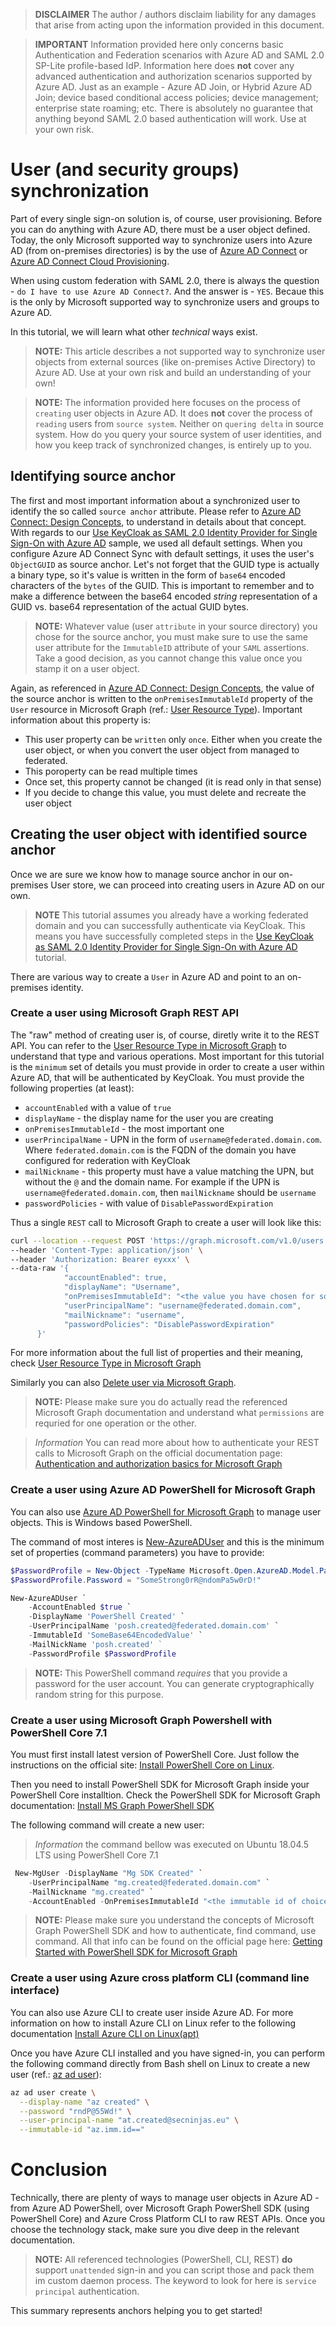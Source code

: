 > **DISCLAIMER** The author / authors disclaim liability for any damages that arise from acting upon the information provided in this document. 

> **IMPORTANT** Information provided here only concerns basic Authentication and Federation scenarios with Azure AD and SAML 2.0 SP-Lite profile-based IdP. Information here does **not** cover any advanced authentication and authorization scenarios supported by Azure AD. Just as an example - Azure AD Join, or Hybrid Azure AD Join; device based conditional access policies; device management; enterprise state roaming; etc. There is absolutely no guarantee that anything beyond SAML 2.0 based authentication will work. Use at your own risk.

# User (and security groups) synchronization 

Part of every single sign-on solution is, of course, user provisioning. Before you can do anything with Azure AD, there must be a user object defined. Today, the only Microsoft supported way to synchronize users into Azure AD (from on-premises directories) is by the use of [Azure AD Connect](https://bit.ly/as-kc-fed-001) or [Azure AD Connect Cloud Provisioning](https://bit.ly/as-kc-fed-009).

When using custom federation with SAML 2.0, there is always the question - `do I have to use Azure AD Connect?`. And the answer is - `YES`. Becaue this is the only by Microsoft supported way to synchronize users and groups to Azure AD.

In this tutorial, we will learn what other _technical_ ways exist. 

> **NOTE:** This article describes a not supported way to synchronize user objects from external sources (like on-premises Active Directory) to Azure AD. Use at your own risk and build an understanding of your own!

> **NOTE:** The information provided here focuses on the process of `creating` user objects in Azure AD. It does **not** cover the process of `reading` users from `source system`. Neither on `quering delta` in source system. How do you query your source system of user identities, and how you keep track of synchronized changes, is entirely up to you.

## Identifying source anchor

The first and most important information about a synchronized user to identify the so called `source anchor` attribute. Please refer to [Azure AD Connect: Design Concepts](https://bit.ly/as-kc-fed-002), to understand in details about that concept. 
With regards to our [Use KeyCloak as SAML 2.0 Identity Provider for Single Sign-On with Azure AD](./readme.md) sample, we used all default settings. When you configure Azure AD Connect Sync with default settings, it uses the user's `ObjectGUID` as source anchor. Let's not forget that the GUID type is actually a binary type, so it's value is written in the form of `base64` encoded characters of the `bytes` of the GUID. This is important to remember and to make a difference between the base64 encoded *string* representation of a GUID vs. base64 representation of the actual GUID bytes.

> **NOTE:** Whatever value (user `attribute` in your source directory) you chose for the source anchor, you must make sure to use the same user attribute for the `ImmutableID` attribute of your `SAML` assertions. Take a good decision, as you cannot change this value once you stamp it on a user object.

Again, as referenced in [Azure AD Connect: Design Concepts](https://bit.ly/as-kc-fed-002), the value of the source anchor is written to the `onPremisesImmutableId` property of the `User` resource in Microsoft Graph (ref.: [User Resource Type](https://bit.ly/as-kc-fed-011)). Important information about this property is:

 * This user property can be `written` only `once`. Either when you create the user object, or when you convert the user object from managed to federated.
 * This poroperty can be read multiple times
 * Once set, this property cannot be changed (it is read only in that sense)
 * If you decide to change this value, you must delete and recreate the user object

## Creating the user object with identified source anchor

Once we are sure we know how to manage source anchor in our on-premises User store, we can proceed into creating users in Azure AD on our own.

> **NOTE** This tutorial assumes you already have a working federated domain and you can successfully authenticate via KeyCloak. This means you have successfully completed steps in the [Use KeyCloak as SAML 2.0 Identity Provider for Single Sign-On with Azure AD](./readme.md) tutorial.

There are various way to create a `User` in Azure AD and point to an on-premises identity. 

### Create a user using Microsoft Graph REST API

The "raw" method of creating user is, of course, diretly write it to the REST API. You can refer to the [User Resource Type in Microsoft Graph](https://bit.ly/as-kc-fed-011) to understand that type and various operations. Most important for this tutorial is the `minimum` set of details you must provide in order to create a user within Azure AD, that will be authenticated by KeyCloak. You must provide the following properties (at least):

  * `accountEnabled` with a value of `true`
  * `displayName` - the display name for the user you are creating
  * `onPremisesImmutableId` - the most important one
  * `userPrincipalName` - UPN in the form of `username@federated.domain.com`. Where `federated.domain.com` is the FQDN of the domain you have configured for rederation with KeyCloak 
  * `mailNickname` - this property must have a value matching the UPN, but without the `@` and the domain name. For example if the UPN is  `username@federated.domain.com`, then `mailNickname` should be `username`
  * `passwordPolicies` - with value of `DisablePasswordExpiration`

Thus a single `REST` call to Microsoft Graph to create a user will look like this:

```bash
curl --location --request POST 'https://graph.microsoft.com/v1.0/users' \
--header 'Content-Type: application/json' \
--header 'Authorization: Bearer eyxxx' \
--data-raw '{
            "accountEnabled": true,
            "displayName": "Username",
            "onPremisesImmutableId": "<the value you have chosen for source anchor>",
            "userPrincipalName": "username@federated.domain.com",
            "mailNickname": "username",
            "passwordPolicies": "DisablePasswordExpiration"
      }'
```

For more information about the full list of properties and their meaning, check [User Resource Type in Microsoft Graph](https://bit.ly/as-kc-fed-011)

Similarly you can also [Delete user via Microsoft Graph](https://bit.ly/as-kc-fed-012).

> **NOTE:** Please make sure you do actually read the referenced Microsoft Graph documentation and understand what `permissions` are requried for one operation or the other. 

> *Information* You can read more about how to authenticate your REST calls to Microsoft Graph on the official documentation page: [Authentication and authorization basics for Microsoft Graph](https://bit.ly/as-kc-fed-013)

### Create a user using Azure AD PowerShell for Microsoft Graph

You can also use [Azure AD PowerShell for Microsoft Graph](https://bit.ly/as-kc-fed-014) to manage user objects. This is Windows based PowerShell.

The command of most interes is [New-AzureADUser](https://bit.ly/as-kc-015) and this is the minimum set of properties (command parameters) you have to provide:

```PowerShell
$PasswordProfile = New-Object -TypeName Microsoft.Open.AzureAD.Model.PasswordProfile
$PasswordProfile.Password = "SomeStrong0rR@ndomPa5w0rD!"

New-AzureADUser `
    -AccountEnabled $true `
    -DisplayName 'PowerShell Created' `
    -UserPrincipalName 'posh.created@federated.domain.com' `
    -ImmutableId 'SomeBase64EncodedValue' `
    -MailNickName 'posh.created' `   
    -PasswordProfile $PasswordProfile

```

> **NOTE:** This PowerShell command *requires* that you provide a password for the user account. You can generate cryptographically random string for this purpose.

### Create a user using Microsoft Graph Powershell with PowerShell Core 7.1

You must first install latest version of PowerShell Core. Just follow the instructions on the official site: [Install PowerShell Core on Linux](https://bit.ly/as-kc-fed-016).

Then you need to install PowerShell SDK for Microsoft Graph inside your PowerShell Core installtion. Check the PowerShell SDK for Microsoft Graph documentation: [Install MS Graph PowerShell SDK](https://bit.ly/as-msgraph-posh)

The following command will create a new user:

> *Information* the command bellow was executed on Ubuntu 18.04.5 LTS using PowerShell Core 7.1

```PowerShell
 New-MgUser -DisplayName "Mg SDK Created" `
    -UserPrincipalName "mg.created@federated.domain.com" `
    -MailNickname "mg.created" `
    -AccountEnabled -OnPremisesImmutableId "<the immutable id of choice>"
```

> **NOTE:** Please make sure you understand the concepts of Microsoft Graph PowerShell SDK and how to authenticate, find command, use command. All that info can be found on the official page here: [Getting Started with PowerShell SDK for Microsoft Graph](https://bit.ly/as-mggraph-gettingstarted)

### Create a user using Azure cross platform CLI (command line interface)

You can also use Azure CLI to create user inside Azure AD. For more information on how to install Azure CLI on Linux refer to the following documentation [Install Azure CLI on Linux(apt)](https://bit.ly/as-az-cli)

Once you have Azure CLI installed and you have signed-in, you can perform the following command directly from Bash shell on Linux to create a new user (ref.: [az ad user](https://bit.ly/as-az-ad-user)):

```bash
az ad user create \
  --display-name "az created" \
  --password "rndP@55Wd!" \
  --user-principal-name "at.created@secninjas.eu" \
  --immutable-id "az.imm.id=="
```

# Conclusion

Technically, there are plenty of ways to manage user objects in Azure AD - from Azure AD PowerShell, over Microsoft Graph PowerShell SDK (using PowerShell Core) and Azure Cross Platform CLI to raw REST APIs. Once you choose the technology stack, make sure you dive deep in the relevant documentation.

> **NOTE:** All referenced technologies (PowerShell, CLI, REST) **do** support `unattended` sign-in and you can script those and pack them im custom daemon process. The keyword to look for here is `service principal` authentication.

This summary represents anchors helping you to get started!
